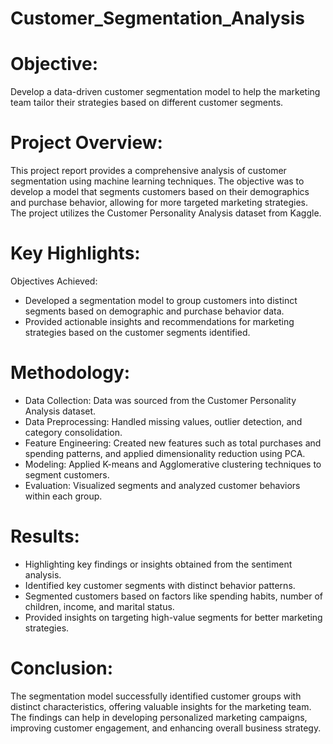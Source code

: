 # Customer_Segmentation_Analysis

# Objective:
Develop a data-driven customer segmentation model to help the marketing team tailor their strategies based on different customer segments.

# Project Overview:
This project report provides a comprehensive analysis of customer segmentation using machine learning techniques. The objective was to develop a model that segments customers based on their demographics and purchase behavior, allowing for more targeted marketing strategies. The project utilizes the Customer Personality Analysis dataset from Kaggle.
# Key Highlights:
Objectives Achieved:
- Developed a segmentation model to group customers into distinct segments based on demographic and purchase behavior data.
- Provided actionable insights and recommendations for marketing strategies based on the customer segments identified.
# Methodology:
- Data Collection: Data was sourced from the Customer Personality Analysis dataset.
- Data Preprocessing: Handled missing values, outlier detection, and category consolidation.
- Feature Engineering: Created new features such as total purchases and spending patterns, and applied dimensionality reduction using PCA.
- Modeling: Applied K-means and Agglomerative clustering techniques to segment customers.
- Evaluation: Visualized segments and analyzed customer behaviors within each group.
# Results:
- Highlighting key findings or insights obtained from the sentiment analysis.
- Identified key customer segments with distinct behavior patterns.
- Segmented customers based on factors like spending habits, number of children, income, and marital status.
- Provided insights on targeting high-value segments for better marketing strategies.
# Conclusion:
The segmentation model successfully identified customer groups with distinct characteristics, offering valuable insights for the marketing team. The findings can help in developing personalized marketing campaigns, improving customer engagement, and enhancing overall business strategy.
